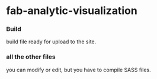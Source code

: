# fab-analytic-visualization

### Build
build file ready for upload to the site.

### all the other files
you can modify or edit, but you have to compile SASS files.